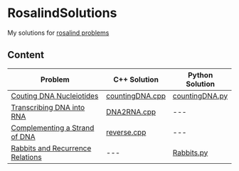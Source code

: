 # RosalindSolutions

My solutions for [rosalind problems](http://rosalind.info/problems/list-view/)


## Content

|	Problem	|	C++ Solution	|	Python Solution	|
|	--------- 	|	--------- 	|	--------- 	|
|	[Couting DNA Nucleiotides](http://rosalind.info/problems/dna/)	|	[countingDNA.cpp](https://github.com/MilanCalegari/RosalindSolutions/blob/main/CppSolutions/countingDNA.cpp)	|	[countingDNA.py](https://github.com/MilanCalegari/RosalindSolutions/blob/main/PythonSolutions/coutingDNA.py)	|
|	[Transcribing DNA into RNA](http://rosalind.info/problems/rna/)	|	[DNA2RNA.cpp](https://github.com/MilanCalegari/RosalindSolutions/blob/main/CppSolutions/DNA2RNA.cpp)	|	---	|
|	[Complementing a Strand of DNA](http://rosalind.info/problems/revc/)	|	[reverse.cpp](https://github.com/MilanCalegari/RosalindSolutions/blob/main/CppSolutions/reverse.cpp)	|	---	|
|	[Rabbits and Recurrence Relations](http://rosalind.info/problems/fib/)	|	---	|	[Rabbits.py](https://github.com/MilanCalegari/RosalindSolutions/blob/main/PythonSolutions/Rabbits.py)
